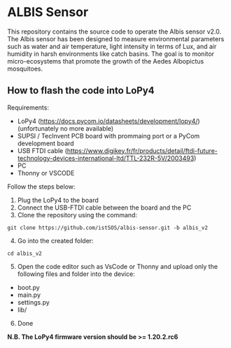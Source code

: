 <!--
 Copyright (C) 2024 Daniele Strigaro IST-SUPSI (www.supsi.ch/ist)
 
 This file is part of Albis.
 
 Albis is free software: you can redistribute it and/or modify
 it under the terms of the GNU General Public License as published by
 the Free Software Foundation, either version 3 of the License, or
 (at your option) any later version.
 
 Albis is distributed in the hope that it will be useful,
 but WITHOUT ANY WARRANTY; without even the implied warranty of
 MERCHANTABILITY or FITNESS FOR A PARTICULAR PURPOSE.  See the
 GNU General Public License for more details.
 
 You should have received a copy of the GNU General Public License
 along with Albis.  If not, see <https://www.gnu.org/licenses/>.
-->

# ALBIS Sensor
This repository contains the source code to operate the Albis sensor v2.0. The Albis sensor has been designed to measure environmental parameters such as water and air temperature, light intensity in terms of Lux, and air humidity in harsh environments like catch basins. The goal is to monitor micro-ecosystems that promote the growth of the Aedes Albopictus mosquitoes.

## How to flash the code into LoPy4

Requirements:

- LoPy4 (https://docs.pycom.io/datasheets/development/lopy4/) (unfortunately no more available)
- SUPSI / TecInvent PCB board with prommaing port or a PyCom development board
- USB FTDI cable (https://www.digikey.fr/fr/products/detail/ftdi-future-technology-devices-international-ltd/TTL-232R-5V/2003493)
- PC
- Thonny or VSCODE

Follow the steps below:

1. Plug the LoPy4 to the board
2. Connect the USB-FTDI cable between the board and the PC
3. Clone the repository using the command:
```
git clone https://github.com/istSOS/albis-sensor.git -b albis_v2
```
4. Go into the created folder:
```
cd albis_v2
```
5. Open the code editor such as VsCode or Thonny and upload only the following files and folder into the device:
- boot.py
- main.py
- settings.py
- lib/
6. Done

**N.B. The LoPy4 firmware version should be >= 1.20.2.rc6**